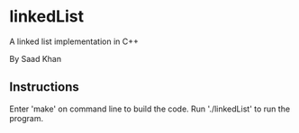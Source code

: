 # linkedList
A linked list implementation in C++

By Saad Khan


## Instructions
Enter 'make' on command line to build the code. Run './linkedList' to run the program.
